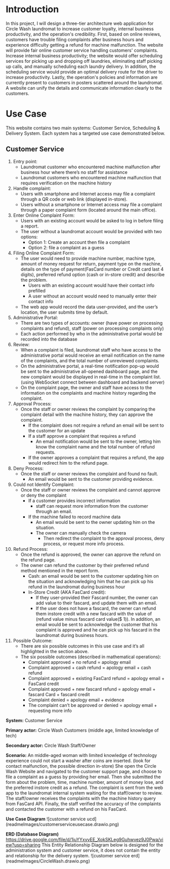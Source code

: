 <a name='Introduction'></a>
# Introduction
In this project, I will design a three-tier architecture web application for Circle Wash laundromat to increase customer loyalty, internal business productivity, and the operation's credibility. First, based on online reviews, customers have trouble filing complaints after business hours and experience difficulty getting a refund for machine malfunction. The website will provide fair online customer service handling customers' complaints. Increase internal business productivity; the website would offer scheduling services for picking up and dropping off laundries, eliminating staff picking up calls, and manually scheduling each laundry delivery. In addition, the scheduling service would provide an optimal delivery route for the driver to increase productivity. Lastly, the operation's policies and information are currently present to customers in posters scattered around the laundromat. A website can unify the details and communicate information clearly to the customers.

<a name='Use-Case'></a>
# Use Case
This website contains two main systems: Customer Service, Scheduling & Delivery System. Each system has a targeted use case demonstrated below. 

<a name='Customer-Service'></a>
## Customer Service
1. Entry point:
    - Laundromat customer who encountered machine malfunction after business hour where there’s no staff for assistance
    - Laundromat customers who encountered machine malfunction that requires verification on the machine history
2. Handle complaint:
    - Users with smartphone and Internet access may file a complaint through a QR code or web link (displayed in-store). 
    - Users without a smartphone or Internet access may file a complaint through a paper complaint form (located around the main office).
3. Enter Online Complaint Form:
    - Users with an existing account would be asked to log in before filing a report.
    - The user without a laundromat account would be provided with two options:
        - Option 1: Create an account then file a complaint
        - Option 2: file a complaint as a guess
4. Filing Online Complaint Form:
    - The user would need to provide machine number, machine type, amount of money request for return, payment type on the machine, details on the type of payment(FasCard number or Credit card last 4 digits), preferred refund option (cash or in-store credit)  and describe the problem.
        - Users with an existing account would have their contact info prefilled
        - A user without an account would need to manually enter their contact info
    - The web app would record the data user-provided, and the user’s location, the user submits time by default.
5. Administrative Portal:
    - There are two types of accounts: owner (have power on processing complaints and refund), staff (power on processing complaints only)
    - Each action performed by who in the administrative portal would be recorded into the database
6. Review:
    - When a complaint is filed, laundromat staff who have access to the administrative portal would receive an email notification on the name of the complaints, and the total number of unreviewed complaints.
    - On the administrative portal, a real-time notification pop-up would be sent to the administrative all-opened dashboard page, and the new complaint would be displayed in real-time in the complaint list. (using WebSocket connect between dashboard and backend server)
    - On the complaint page, the owner and staff have access to the information on the complaints and machine history regarding the complaint.
7. Approval Process: 
    - Once the staff or owner reviews the complaint by comparing the complaint detail with the machine history, they can approve the complaint.
        - If the complaint does not require a refund an email will be sent to the customer for an update
        - If a staff approve a complaint that requires a refund
            - An email notification would be sent to the owner, letting him know the complaint name and the total number of refund requests.
        - If the owner approves a complaint that requires a refund, the app would redirect him to the refund page.
8. Deny Process:
    - Once the staff or owner reviews the complaint and found no fault.
        - An email would be sent to the customer providing evidence.
9. Could not Identify Complaint:
    - Once the staff or owner reviews the complaint and cannot approve or deny the complaint
        - If a customer provides incorrect information
            - staff can request more information from the customer through an email.
        - If the machine failed to record machine data
            - An email would be sent to the owner updating him on the situation.
            - The owner can manually check the camera 
                - Then redirect the complaint to the approval process, deny process, or request more info process.
10. Refund Process:
    - Once the refund is approved, the owner can approve the refund on the refund page.
    - The owner can refund the customer by their preferred refund method mentioned in the report form. 
        - Cash: an email would be sent to the customer updating him on the situation and acknowledging him that he can pick up his refund in the laundromat during business hour
        - In-Store Credit (AKA FasCard credit):
            - If they user-provided their Fascard number, the owner can add value to their fascard, and update them with an email.
            - If the user does not have a fascard, the owner can refund them instore credit with a new fascard with the value of (refund value minus fascard card value($ 1)). In addition, an email would be sent to acknowledge the customer that his complaint is approved and he can pick up his fascard in the laundromat during business hours. 
11. Possible Outcome: 
    - There are six possible outcomes in this use case and it’s all highlighted in the section above.
    - The six possible outcomes (described in mathematical operations):
        - Complaint approved + no refund = apology email
        - Complaint approved + cash refund = apology email + cash refund
        - Complaint approved + existing FasCard refund = apology email + FasCard credit
        - Complaint approved + new fascard refund = apology email + fascard Card + fascard credit
        - Complaint denied = apology email + evidence
        - The complaint can’t be approved or denied = apology email + requesting more info

**System:** Customer Service

**Primary actor:** Circle Wash Customers (middle age, limited knowledge of tech) 

**Secondary actor:** Circle Wash Staff/Owner 

**Scenario:** An middle-aged woman with limited knowledge of technology experience could not start a washer after coins are inserted. (look for contact malfunction, the possible direction in-store) She open the Circle Wash Website and navigated to the customer support page, and choose to file a complaint as a guess by providing her email. Then she submitted the form about the problem, time, machine number, amount of money lose, and the preferred instore credit as a refund. The complaint is sent from the web app to the laundromat internal system waiting for the staff/owner to review. The staff/owner receives the complaints with the machine history query from FasCard API. Finally, the staff verified the accuracy of the complaints and contacted the customer with a refund on his FasCard.  

**Use Case Diagram**
![customer service ucd] (readmeImages/customerserviceusecase.drawio.png)

**ERD (Database Diagram)**
https://drive.google.com/file/d/1iuYYxyvEE_XokSKLeg9Guhwvez9J0Pwa/view?usp=sharing
This Entity Relationship Diagram below is designed for the administration system and customer service, it does not contain the entity and relationship for the delivery system.
![customer service erd] (readmeImages/CircleWash.drawio.png)